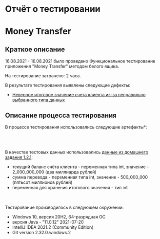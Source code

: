 # Отчёт о тестировании 
# Money Transfer

## Краткое описание

16.08.2021 - 16.08.2021 было проведено Функциональное тестирование приложения "Money Transfer" методом белого ящика.

На тестирование затрачено: 2 часа.

В результате тестирования выявлены следующие дефекты:
* [Неверное итоговое значение счета клиента из-за неправильно выбранного типа данных](https://github.com/ValentinFS/java-1.2.1/issues/1)

## Описание процесса тестирования

В процессе тестирования использовались следующие артефакты*:

\
\
\
В качестве тестовых данных использовались [данные из домашнего задания 1.2.1](https://github.com/netology-code/javaqa-homeworks/tree/master/programming):

* текущий баланс счёта клиента - переменная типа int, значение - 2_000_000_000 (два миллиарда рублей)
* сумма перевода - переменная типа int, значение - 500_000_000 (пятьсот миллионов рублей)
* переменная для хранения итогового значения - тип int

\
\
Тестирование производилось в следующем окружении:
* Windows 10, версия 20H2, 64-разрядная ОС
* версия Java - "11.0.12" 2021-07-20 
* IntelliJ IDEA 2021.2 (Community Edition)
* Git version 2.32.0.windows.2